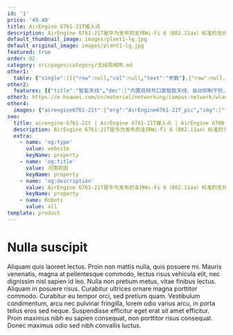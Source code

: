 ```yaml
---
id: '1'
price: '49.40'
title: AirEngine 6761-21T接入点
description: AirEngine 6761-21T是华为发布的支持Wi-Fi 6（802.11ax）标准的无线接入点产品。内置智能天线，采用三射频设计，整机速率可达6.575Gbps，适用于移动办公、教育、场馆等人流密集场景。
default_thumbnail_image: images/plant1-lg.jpg
default_original_image: images/plant1-lg.jpg
featured: true
order: 82
category: src/pages/category/无线局域网.md
other1: 
  table: {"single":[[{"row":null,"col":null,"text":"参数"},{"row":null,"col":null,"text":"AirEngine 6761-21T"}],[{"row":null,"col":null,"text":"尺寸（直径×高）"},{"row":null,"col":null,"text":"Φ220 x 50mm"}],[{"row":null,"col":null,"text":"电源输入"},{"row":null,"col":null,"text":"DC：12V±10%\nPoE供电：满足802.3at以太网供电标准"}],[{"row":null,"col":null,"text":"最大功耗"},{"row":null,"col":null,"text":"21.2W（不包含USB）\n说明：实际最大功耗遵照不同国家和地区法规而有所不同"}],[{"row":null,"col":null,"text":"最大用户数"},{"row":null,"col":null,"text":"≤1536\n说明：使用环境不同实际用户数存在差异"}],[{"row":null,"col":null,"text":"工作温度"},{"row":null,"col":null,"text":"-10℃ ～+50℃"}],[{"row":null,"col":null,"text":"天线类型"},{"row":null,"col":null,"text":"内置智能天线"}],[{"row":null,"col":null,"text":"MIMO:空间流"},{"row":null,"col":null,"text":"2.4GHz: 2×2:2，5GHz: 2×2:2，5GHz：4×4:4"}],[{"row":null,"col":null,"text":"无线协议"},{"row":null,"col":null,"text":"802.11a/b/g/n/ac/ac wave2/ax"}],[{"row":null,"col":null,"text":"最高速率"},{"row":null,"col":null,"text":"6.575Gbps"}]]}
other2:
  features: [{"title":"智能天线","dec":["内置双频共口面智能天线，自动抑制干扰，覆盖半径提升20%，同位置信号强度提升100%，给用户带来稳定无死角的覆盖"]},{"title":"三射频","dec":["采用三射频设计，包括1个2.4G射频，2个5G射频，并发用户提升50%"]},{"title":"云管理","dec":["可通过华为云管理平台对AP设备及业务进行管理和运维，节省网络运维成本"]}]
other3: https://e.huawei.com/cn/material/networking/campus-network/wlan/9f5fc389f3b54179b5a0c12cea47e541
other4:
  images: {"airengine6761-21t":{"org":"AirEngine6761-21T_pic","img":["front.png","front_bottom.png","front_left.png","front_right.png","front_top.png","rear.png","rear_top.png"]}}
seo:
  title: airengine-6761-21t | AirEngine 6761-21T接入点 | AirEngine 6700 系列 | 室内接入点 | 无线局域网 | 企业网络
  description: AirEngine 6761-21T是华为发布的支持Wi-Fi 6（802.11ax）标准的无线接入点产品。内置智能天线，采用三射频设计，整机速率可达6.575Gbps，适用于移动办公、教育、场馆等人流密集场景。
  extra:
    - name: 'og:type'
      value: website
      keyName: property
    - name: 'og:title'
      value: 河南网田
      keyName: property
    - name: 'og:description'
      value: AirEngine 6761-21T是华为发布的支持Wi-Fi 6（802.11ax）标准的无线接入点产品。内置智能天线，采用三射频设计，整机速率可达6.575Gbps，适用于移动办公、教育、场馆等人流密集场景。
      keyName: property
    - name: Robots
      value: all
template: product
---
```


# Nulla suscipit

Aliquam quis laoreet lectus. Proin non mattis nulla, quis posuere mi. Mauris venenatis, magna at pellentesque commodo, lectus risus vehicula elit, nec dignissim nisl sapien id leo. Nulla non pretium metus, vitae finibus lectus. Aliquam in posuere risus. Curabitur ultrices ornare magna porttitor commodo. Curabitur eu tempor orci, sed pretium quam. Vestibulum condimentum, arcu nec pulvinar fringilla, lorem odio varius arcu, in porta tellus eros sed neque. Suspendisse efficitur eget erat sit amet efficitur. Proin maximus nibh eu sapien consequat, non porttitor risus consequat. Donec maximus odio sed nibh convallis luctus.